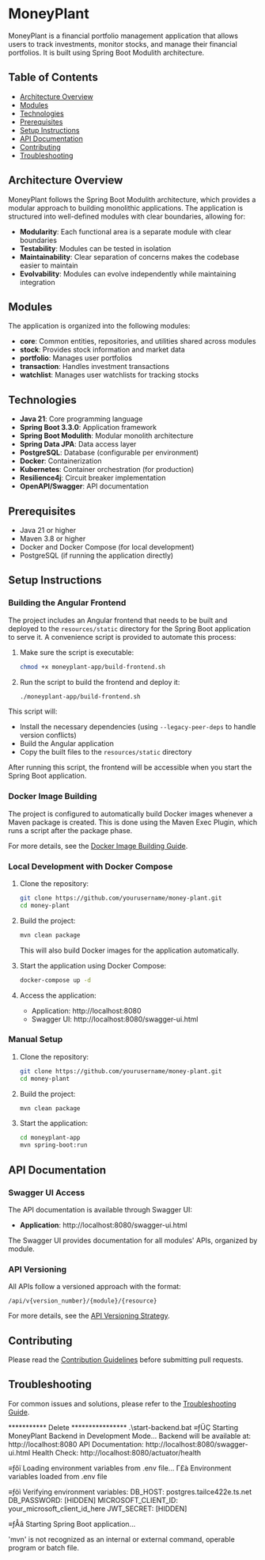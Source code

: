 # MoneyPlant

MoneyPlant is a financial portfolio management application that allows users to track investments, monitor stocks, and manage their financial portfolios. It is built using Spring Boot Modulith architecture.

## Table of Contents

- [Architecture Overview](#architecture-overview)
- [Modules](#modules)
- [Technologies](#technologies)
- [Prerequisites](#prerequisites)
- [Setup Instructions](#setup-instructions)
- [API Documentation](#api-documentation)
- [Contributing](#contributing)
- [Troubleshooting](#troubleshooting)

## Architecture Overview

MoneyPlant follows the Spring Boot Modulith architecture, which provides a modular approach to building monolithic applications. The application is structured into well-defined modules with clear boundaries, allowing for:

- **Modularity**: Each functional area is a separate module with clear boundaries
- **Testability**: Modules can be tested in isolation
- **Maintainability**: Clear separation of concerns makes the codebase easier to maintain
- **Evolvability**: Modules can evolve independently while maintaining integration

## Modules

The application is organized into the following modules:

- **core**: Common entities, repositories, and utilities shared across modules
- **stock**: Provides stock information and market data
- **portfolio**: Manages user portfolios
- **transaction**: Handles investment transactions
- **watchlist**: Manages user watchlists for tracking stocks

## Technologies

- **Java 21**: Core programming language
- **Spring Boot 3.3.0**: Application framework
- **Spring Boot Modulith**: Modular monolith architecture
- **Spring Data JPA**: Data access layer
- **PostgreSQL**: Database (configurable per environment)
- **Docker**: Containerization
- **Kubernetes**: Container orchestration (for production)
- **Resilience4j**: Circuit breaker implementation
- **OpenAPI/Swagger**: API documentation

## Prerequisites

- Java 21 or higher
- Maven 3.8 or higher
- Docker and Docker Compose (for local development)
- PostgreSQL (if running the application directly)

## Setup Instructions

### Building the Angular Frontend

The project includes an Angular frontend that needs to be built and deployed to the `resources/static` directory for the Spring Boot application to serve it. A convenience script is provided to automate this process:

1. Make sure the script is executable:
   ```bash
   chmod +x moneyplant-app/build-frontend.sh
   ```

2. Run the script to build the frontend and deploy it:
   ```bash
   ./moneyplant-app/build-frontend.sh
   ```

This script will:
- Install the necessary dependencies (using `--legacy-peer-deps` to handle version conflicts)
- Build the Angular application
- Copy the built files to the `resources/static` directory

After running this script, the frontend will be accessible when you start the Spring Boot application.

### Docker Image Building

The project is configured to automatically build Docker images whenever a Maven package is created. This is done using the Maven Exec Plugin, which runs a script after the package phase.

For more details, see the [Docker Image Building Guide](README-docker-images.md).

### Local Development with Docker Compose

1. Clone the repository:
   ```bash
   git clone https://github.com/yourusername/money-plant.git
   cd money-plant
   ```

2. Build the project:
   ```bash
   mvn clean package
   ```
   This will also build Docker images for the application automatically.

3. Start the application using Docker Compose:
   ```bash
   docker-compose up -d
   ```

4. Access the application:
   - Application: http://localhost:8080
   - Swagger UI: http://localhost:8080/swagger-ui.html

### Manual Setup

1. Clone the repository:
   ```bash
   git clone https://github.com/yourusername/money-plant.git
   cd money-plant
   ```

2. Build the project:
   ```bash
   mvn clean package
   ```

3. Start the application:
   ```bash
   cd moneyplant-app
   mvn spring-boot:run
   ```

## API Documentation

### Swagger UI Access

The API documentation is available through Swagger UI:

- **Application**: http://localhost:8080/swagger-ui.html

The Swagger UI provides documentation for all modules' APIs, organized by module.

### API Versioning

All APIs follow a versioned approach with the format:
```
/api/v{version_number}/{module}/{resource}
```

For more details, see the [API Versioning Strategy](docs/api-versioning-strategy.md).

## Contributing

Please read the [Contribution Guidelines](docs/contributing.md) before submitting pull requests.

## Troubleshooting

For common issues and solutions, please refer to the [Troubleshooting Guide](docs/troubleshooting.md).


*********** Delete ****************
 .\start-backend.bat
≡ƒÜÇ Starting MoneyPlant Backend in Development Mode...
Backend will be available at: http://localhost:8080
API Documentation: http://localhost:8080/swagger-ui.html
Health Check: http://localhost:8080/actuator/health

≡ƒôï Loading environment variables from .env file...
Γ£à Environment variables loaded from .env file

≡ƒöì Verifying environment variables:
DB_HOST: postgres.tailce422e.ts.net
DB_PASSWORD: [HIDDEN]
MICROSOFT_CLIENT_ID: your_microsoft_client_id_here
JWT_SECRET: [HIDDEN]

≡ƒÅâ Starting Spring Boot application...

'mvn' is not recognized as an internal or external command,
operable program or batch file.
